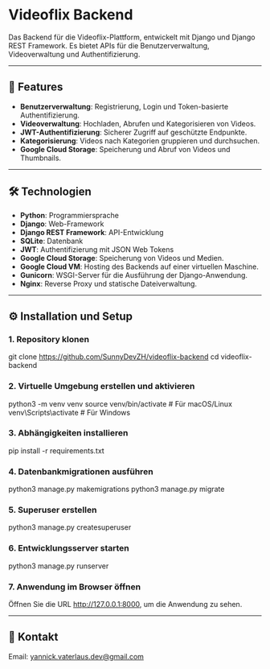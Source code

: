 # Videoflix Backend

Das Backend für die Videoflix-Plattform, entwickelt mit Django und Django REST Framework. Es bietet APIs für die Benutzerverwaltung, Videoverwaltung und Authentifizierung.

---

## 🚀 Features

- **Benutzerverwaltung**: Registrierung, Login und Token-basierte Authentifizierung.
- **Videoverwaltung**: Hochladen, Abrufen und Kategorisieren von Videos.
- **JWT-Authentifizierung**: Sicherer Zugriff auf geschützte Endpunkte.
- **Kategorisierung**: Videos nach Kategorien gruppieren und durchsuchen.
- **Google Cloud Storage**: Speicherung und Abruf von Videos und Thumbnails.

---

## 🛠️ Technologien

- **Python**: Programmiersprache
- **Django**: Web-Framework
- **Django REST Framework**: API-Entwicklung
- **SQLite**: Datenbank 
- **JWT**: Authentifizierung mit JSON Web Tokens
- **Google Cloud Storage**: Speicherung von Videos und Medien.
- **Google Cloud VM**: Hosting des Backends auf einer virtuellen Maschine.
- **Gunicorn**: WSGI-Server für die Ausführung der Django-Anwendung.
- **Nginx**: Reverse Proxy und statische Dateiverwaltung.

---

## ⚙️ Installation und Setup

### 1. Repository klonen
git clone https://github.com/SunnyDevZH/videoflix-backend
cd videoflix-backend

### 2. Virtuelle Umgebung erstellen und aktivieren
python3 -m venv venv
source venv/bin/activate  # Für macOS/Linux
venv\Scripts\activate     # Für Windows

### 3. Abhängigkeiten installieren
pip install -r requirements.txt

### 4. Datenbankmigrationen ausführen
python3 manage.py makemigrations
python3 manage.py migrate

### 5. Superuser erstellen
python3 manage.py createsuperuser

### 6. Entwicklungsserver starten
python3 manage.py runserver

### 7. Anwendung im Browser öffnen
Öffnen Sie die URL http://127.0.0.1:8000, um die Anwendung zu sehen.

---

## 📧 Kontakt
Email: yannick.vaterlaus.dev@gmail.com

